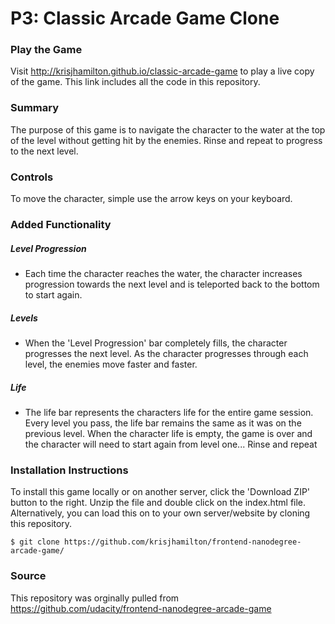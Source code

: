 # P3:  Classic Arcade Game Clone



### Play the Game

Visit http://krisjhamilton.github.io/classic-arcade-game to play a live copy of the game. This link includes all the code in this repository.


### Summary

The purpose of this game is to navigate the character to the water at the top of the level without getting hit by the enemies. Rinse and repeat to progress to the next level.


### Controls
To move the character, simple use the arrow keys on your keyboard.


### Added Functionality

##### Level Progression
* Each time the character reaches the water, the character increases progression towards the next level and is teleported back to the bottom to start again.

##### Levels
* When the 'Level Progression' bar completely fills, the character progresses the next level. As the character progresses through each level, the enemies move faster and faster.

##### Life
* The life bar represents the characters life for the entire game session. Every level you pass, the life bar remains the same as it was on the previous level. When the character life is empty, the game is over and the character will need to start again from level one... Rinse and repeat

### Installation Instructions

To install this game locally or on another server, click the 'Download ZIP' button to the right. Unzip the file and double click on the index.html file. Alternatively, you can load this on to your own server/website by cloning this repository.

```
$ git clone https://github.com/krisjhamilton/frontend-nanodegree-arcade-game/
```

### Source

This repository was orginally pulled from https://github.com/udacity/frontend-nanodegree-arcade-game
